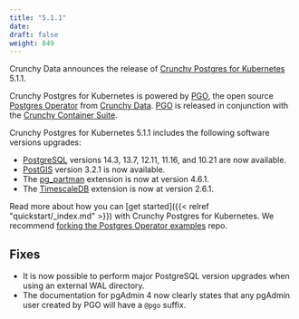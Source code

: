 ```yaml
---
title: "5.1.1"
date:
draft: false
weight: 849
---
```


Crunchy Data announces the release of [Crunchy Postgres for Kubernetes](https://www.crunchydata.com/products/crunchy-postgresql-for-kubernetes/) 5.1.1.

Crunchy Postgres for Kubernetes is powered by [PGO](https://github.com/CrunchyData/postgres-operator), the open source [Postgres Operator](https://github.com/CrunchyData/postgres-operator) from [Crunchy Data](https://www.crunchydata.com). [PGO](https://github.com/CrunchyData/postgres-operator) is released in conjunction with the [Crunchy Container Suite](https://github.com/CrunchyData/container-suite).

Crunchy Postgres for Kubernetes 5.1.1 includes the following software versions upgrades:

- [PostgreSQL](https://www.postgresql.org) versions 14.3, 13.7, 12.11, 11.16, and 10.21 are now available.
- [PostGIS](http://postgis.net/) version 3.2.1 is now available.
- The [pg_partman](https://github.com/pgpartman/pg_partman) extension is now at version 4.6.1.
- The [TimescaleDB](https://github.com/timescale/timescaledb) extension is now at version 2.6.1.

Read more about how you can [get started]({{< relref "quickstart/_index.md" >}}) with Crunchy Postgres for Kubernetes. We recommend [forking the Postgres Operator examples](https://github.com/CrunchyData/postgres-operator-examples/fork) repo.

## Fixes

- It is now possible to perform major PostgreSQL version upgrades when using an external WAL directory.
- The documentation for pgAdmin 4 now clearly states that any pgAdmin user created by PGO will have a `@pgo` suffix.
